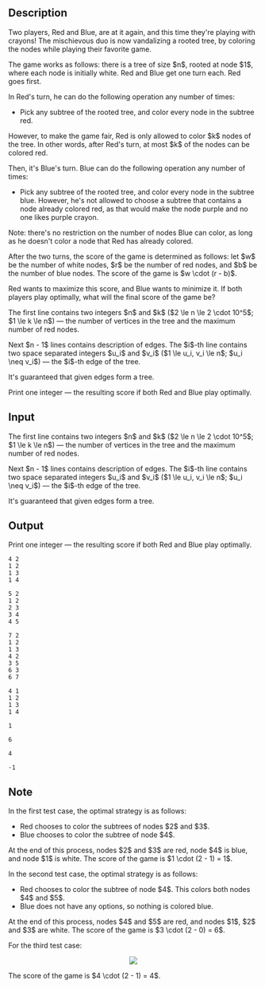 ## Description

<div><p>Two players, Red and Blue, are at it again, and this time they're playing with crayons! The mischievous duo is now vandalizing a rooted tree, by coloring the nodes while playing their favorite game.</p><p>The game works as follows: there is a tree of size $n$, rooted at node $1$, where each node is initially white. Red and Blue get <span class="tex-font-style-bf">one turn each</span>. Red goes first. </p><p>In Red's turn, he can do the following operation <span class="tex-font-style-bf">any number of times</span>: </p><ul> <li> Pick any subtree of the rooted tree, and color every node in the subtree red. </li></ul> However, to make the game fair, Red is only allowed to color $k$ nodes of the tree. In other words, after Red's turn, at most $k$ of the nodes can be colored red.<p>Then, it's Blue's turn. Blue can do the following operation <span class="tex-font-style-bf">any number of times</span>: </p><ul> <li> Pick any subtree of the rooted tree, and color every node in the subtree blue. However, he's not allowed to choose a subtree that contains a node already colored red, as that would make the node purple and no one likes purple crayon. </li></ul> Note: there's no restriction on the number of nodes Blue can color, as long as he doesn't color a node that Red has already colored.<p>After the two turns, the score of the game is determined as follows: let $w$ be the number of white nodes, $r$ be the number of red nodes, and $b$ be the number of blue nodes. The score of the game is $w \cdot (r - b)$.</p><p>Red wants to maximize this score, and Blue wants to minimize it. If both players play optimally, what will the final score of the game be?</p></div><div class="input-specification"><p>The first line contains two integers $n$ and $k$ ($2 \le n \le 2 \cdot 10^5$; $1 \le k \le n$)&nbsp;— the number of vertices in the tree and the maximum number of red nodes.</p><p>Next $n - 1$ lines contains description of edges. The $i$-th line contains two space separated integers $u_i$ and $v_i$ ($1 \le u_i, v_i \le n$; $u_i \neq v_i$)&nbsp;— the $i$-th edge of the tree.</p><p>It's guaranteed that given edges form a tree.</p></div><div class="output-specification"><p>Print one integer&nbsp;— the resulting score if both Red and Blue play optimally.</p></div>

## Input

<p>The first line contains two integers $n$ and $k$ ($2 \le n \le 2 \cdot 10^5$; $1 \le k \le n$)&nbsp;— the number of vertices in the tree and the maximum number of red nodes.</p><p>Next $n - 1$ lines contains description of edges. The $i$-th line contains two space separated integers $u_i$ and $v_i$ ($1 \le u_i, v_i \le n$; $u_i \neq v_i$)&nbsp;— the $i$-th edge of the tree.</p><p>It's guaranteed that given edges form a tree.</p>

## Output

<p>Print one integer&nbsp;— the resulting score if both Red and Blue play optimally.</p>





```input1
4 2
1 2
1 3
1 4
```




```input2
5 2
1 2
2 3
3 4
4 5
```




```input3
7 2
1 2
1 3
4 2
3 5
6 3
6 7
```




```input4
4 1
1 2
1 3
1 4
```




```output1
1
```




```output2
6
```




```output3
4
```




```output4
-1
```



## Note

<p>In the first test case, the optimal strategy is as follows: </p><ul> <li> Red chooses to color the subtrees of nodes $2$ and $3$. </li><li> Blue chooses to color the subtree of node $4$. </li></ul> At the end of this process, nodes $2$ and $3$ are red, node $4$ is blue, and node $1$ is white. The score of the game is $1 \cdot (2 - 1) = 1$.<p>In the second test case, the optimal strategy is as follows: </p><ul> <li> Red chooses to color the subtree of node $4$. This colors both nodes $4$ and $5$. </li><li> Blue does not have any options, so nothing is colored blue. </li></ul> At the end of this process, nodes $4$ and $5$ are red, and nodes $1$, $2$ and $3$ are white. The score of the game is $3 \cdot (2 - 0) = 6$.<p>For the third test case:</p><center> <img class="tex-graphics" src="file://RHglwTZS.png" style="max-width: 100.0%;max-height: 100.0%;"> </center><p>The score of the game is $4 \cdot (2 - 1) = 4$.</p>
